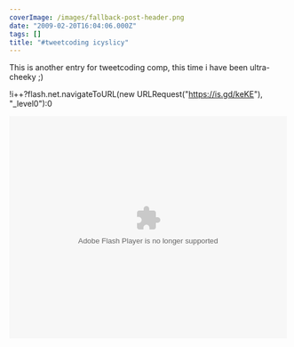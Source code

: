 ```yaml
---
coverImage: /images/fallback-post-header.png
date: "2009-02-20T16:04:06.000Z"
tags: []
title: "#tweetcoding icyslicy"
---
```


This is another entry for tweetcoding comp, this time i have been ultra-cheeky ;)

<!-- more -->

!i++?flash.net.navigateToURL(new URLRequest("https://is.gd/keKE"), "\_level0"):0

<div class="ArwC7c ckChnd"><object width="500" height="400" data="/flash/tweetcoding/mikeysee03.swf" type="application/x-shockwave-flash"><param name="src" value="/flash/tweetcoding/mikeysee03.swf" /></object></div>
